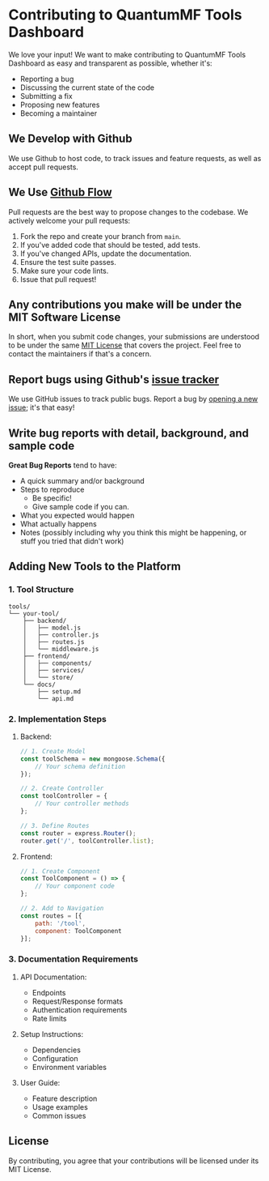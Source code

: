 # Contributing to QuantumMF Tools Dashboard

We love your input! We want to make contributing to QuantumMF Tools Dashboard as easy and transparent as possible, whether it's:

- Reporting a bug
- Discussing the current state of the code
- Submitting a fix
- Proposing new features
- Becoming a maintainer

## We Develop with Github
We use Github to host code, to track issues and feature requests, as well as accept pull requests.

## We Use [Github Flow](https://guides.github.com/introduction/flow/index.html)
Pull requests are the best way to propose changes to the codebase. We actively welcome your pull requests:

1. Fork the repo and create your branch from `main`.
2. If you've added code that should be tested, add tests.
3. If you've changed APIs, update the documentation.
4. Ensure the test suite passes.
5. Make sure your code lints.
6. Issue that pull request!

## Any contributions you make will be under the MIT Software License
In short, when you submit code changes, your submissions are understood to be under the same [MIT License](http://choosealicense.com/licenses/mit/) that covers the project. Feel free to contact the maintainers if that's a concern.

## Report bugs using Github's [issue tracker](https://github.com/pixelforegllc/quantummftools-dash/issues)
We use GitHub issues to track public bugs. Report a bug by [opening a new issue](https://github.com/pixelforegllc/quantummftools-dash/issues/new); it's that easy!

## Write bug reports with detail, background, and sample code

**Great Bug Reports** tend to have:

- A quick summary and/or background
- Steps to reproduce
  - Be specific!
  - Give sample code if you can.
- What you expected would happen
- What actually happens
- Notes (possibly including why you think this might be happening, or stuff you tried that didn't work)

## Adding New Tools to the Platform

### 1. Tool Structure
```
tools/
└── your-tool/
    ├── backend/
    │   ├── model.js
    │   ├── controller.js
    │   ├── routes.js
    │   └── middleware.js
    ├── frontend/
    │   ├── components/
    │   ├── services/
    │   └── store/
    └── docs/
        ├── setup.md
        └── api.md
```

### 2. Implementation Steps

1. Backend:
   ```javascript
   // 1. Create Model
   const toolSchema = new mongoose.Schema({
       // Your schema definition
   });

   // 2. Create Controller
   const toolController = {
       // Your controller methods
   };

   // 3. Define Routes
   const router = express.Router();
   router.get('/', toolController.list);
   ```

2. Frontend:
   ```javascript
   // 1. Create Component
   const ToolComponent = () => {
       // Your component code
   };

   // 2. Add to Navigation
   const routes = [{
       path: '/tool',
       component: ToolComponent
   }];
   ```

### 3. Documentation Requirements

1. API Documentation:
   - Endpoints
   - Request/Response formats
   - Authentication requirements
   - Rate limits

2. Setup Instructions:
   - Dependencies
   - Configuration
   - Environment variables

3. User Guide:
   - Feature description
   - Usage examples
   - Common issues

## License
By contributing, you agree that your contributions will be licensed under its MIT License.